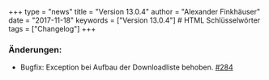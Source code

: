 +++
type = "news"
title = "Version 13.0.4"
author = "Alexander Finkhäuser"
date = "2017-11-18"
keywords = ["Version 13.0.4"] # HTML Schlüsselwörter
tags = ["Changelog"]
+++

### Änderungen:

- Bugfix: Exception bei Aufbau der Downloadliste behoben. [#284](https://github.com/mediathekview/MediathekView/issues/284)
<!--more-->
